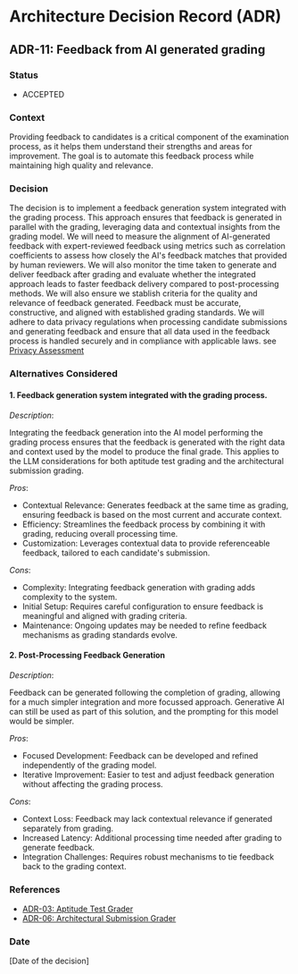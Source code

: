 # Architecture Decision Record (ADR)

## ADR-11: Feedback from AI generated grading

### Status
- ACCEPTED

### Context
Providing feedback to candidates is a critical component of the examination process, as it helps them understand their strengths and areas for improvement. The goal is to automate this feedback process while maintaining high quality and relevance.

### Decision
The decision is to implement a feedback generation system integrated with the grading process. This approach ensures that feedback is generated in parallel with the grading, leveraging data and contextual insights from the grading model. We will need to measure the alignment of AI-generated feedback with expert-reviewed feedback using metrics such as correlation coefficients to assess how closely the AI's feedback matches that provided by human reviewers. We will also monitor the time taken to generate and deliver feedback after grading and evaluate whether the integrated approach leads to faster feedback delivery compared to post-processing methods. We will also ensure we stablish criteria for the quality and relevance of feedback generated. Feedback must be accurate, constructive, and aligned with established grading standards. We will adhere to data privacy regulations when processing candidate submissions and generating feedback and ensure that all data used in the feedback process is handled securely and in compliance with applicable laws. see [Privacy Assessment](/ADRs/Privacy-Assessment.md)

### Alternatives Considered

#### 1. Feedback generation system integrated with the grading process.

*Description*:

Integrating the feedback generation into the AI model performing the grading process ensures that the feedback is generated with the right data and context used by the model to produce the final grade. This applies to the LLM considerations for both aptitude test grading and the architectural submission grading. 

*Pros*:
- Contextual Relevance: Generates feedback at the same time as grading, ensuring feedback is based on the most current and accurate context.
- Efficiency: Streamlines the feedback process by combining it with grading, reducing overall processing time.
- Customization: Leverages contextual data to provide referenceable feedback, tailored to each candidate's submission.

*Cons*:
- Complexity: Integrating feedback generation with grading adds complexity to the system.
- Initial Setup: Requires careful configuration to ensure feedback is meaningful and aligned with grading criteria.
- Maintenance: Ongoing updates may be needed to refine feedback mechanisms as grading standards evolve.

#### 2. Post-Processing Feedback Generation

*Description*:

Feedback can be generated following the completion of grading, allowing for a much simpler integration and more focussed approach. Generative AI can still be used as part of this solution, and the prompting for this model would be simpler.

*Pros*:
- Focused Development: Feedback can be developed and refined independently of the grading model.
- Iterative Improvement: Easier to test and adjust feedback generation without affecting the grading process.

*Cons*:
- Context Loss: Feedback may lack contextual relevance if generated separately from grading.
- Increased Latency: Additional processing time needed after grading to generate feedback.
- Integration Challenges: Requires robust mechanisms to tie feedback back to the grading context.

### References
- [ADR-03: Aptitude Test Grader](./ADR-03-Aptitude-Test-Grader.md)
- [ADR-06: Architectural Submission Grader](./ADR-06-Architectural-Submission-Grader.md)

### Date
[Date of the decision]

